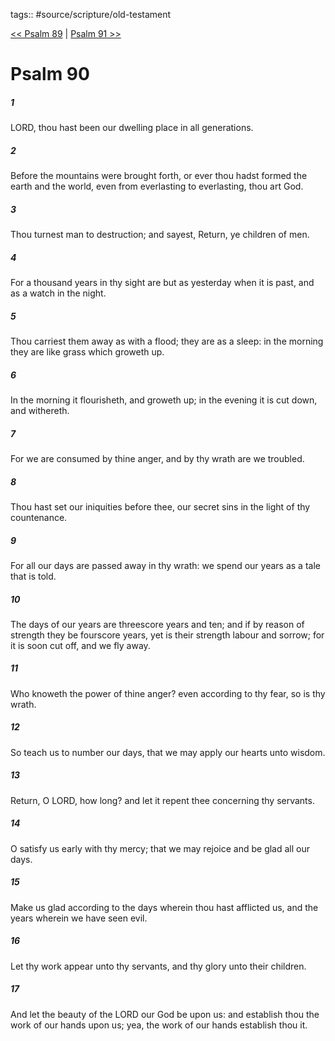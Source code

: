 tags:: #source/scripture/old-testament

[<< Psalm 89](/Old_Testament/19_Psalms/Psalm_89.md) | [Psalm 91 >>](/Old_Testament/19_Psalms/Psalm_91.md)

# Psalm 90

##### 1

LORD, thou hast been our dwelling place in all generations.

##### 2

Before the mountains were brought forth, or ever thou hadst formed the earth and the world, even from everlasting to everlasting, thou art God.

##### 3

Thou turnest man to destruction; and sayest, Return, ye children of men.

##### 4

For a thousand years in thy sight are but as yesterday when it is past, and as a watch in the night.

##### 5

Thou carriest them away as with a flood; they are as a sleep: in the morning they are like grass which groweth up.

##### 6

In the morning it flourisheth, and groweth up; in the evening it is cut down, and withereth.

##### 7

For we are consumed by thine anger, and by thy wrath are we troubled.

##### 8

Thou hast set our iniquities before thee, our secret sins in the light of thy countenance.

##### 9

For all our days are passed away in thy wrath: we spend our years as a tale that is told.

##### 10

The days of our years are threescore years and ten; and if by reason of strength they be fourscore years, yet is their strength labour and sorrow; for it is soon cut off, and we fly away.

##### 11

Who knoweth the power of thine anger? even according to thy fear, so is thy wrath.

##### 12

So teach us to number our days, that we may apply our hearts unto wisdom.

##### 13

Return, O LORD, how long? and let it repent thee concerning thy servants.

##### 14

O satisfy us early with thy mercy; that we may rejoice and be glad all our days.

##### 15

Make us glad according to the days wherein thou hast afflicted us, and the years wherein we have seen evil.

##### 16

Let thy work appear unto thy servants, and thy glory unto their children.

##### 17

And let the beauty of the LORD our God be upon us: and establish thou the work of our hands upon us; yea, the work of our hands establish thou it.
